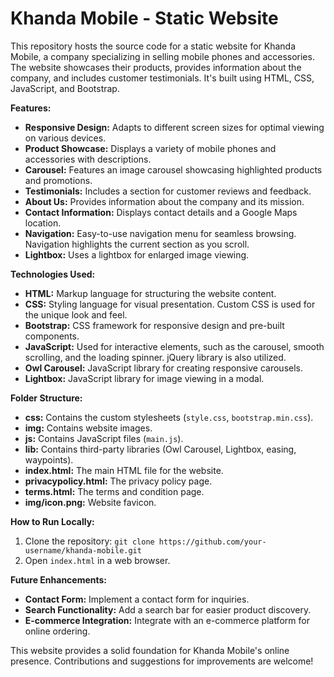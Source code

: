 # Khanda Mobile - Static Website

This repository hosts the source code for a static website for Khanda Mobile, a company specializing in selling mobile phones and accessories. The website showcases their products, provides information about the company, and includes customer testimonials.  It's built using HTML, CSS, JavaScript, and Bootstrap.

**Features:**

* **Responsive Design:** Adapts to different screen sizes for optimal viewing on various devices.
* **Product Showcase:** Displays a variety of mobile phones and accessories with descriptions.
* **Carousel:** Features an image carousel showcasing highlighted products and promotions.
* **Testimonials:** Includes a section for customer reviews and feedback.
* **About Us:** Provides information about the company and its mission.
* **Contact Information:** Displays contact details and a Google Maps location.
* **Navigation:** Easy-to-use navigation menu for seamless browsing.  Navigation highlights the current section as you scroll.
* **Lightbox:** Uses a lightbox for enlarged image viewing.


**Technologies Used:**

* **HTML:** Markup language for structuring the website content.
* **CSS:** Styling language for visual presentation.  Custom CSS is used for the unique look and feel.
* **Bootstrap:** CSS framework for responsive design and pre-built components.
* **JavaScript:**  Used for interactive elements, such as the carousel, smooth scrolling, and the loading spinner.  jQuery library is also utilized.
* **Owl Carousel:** JavaScript library for creating responsive carousels.
* **Lightbox:** JavaScript library for image viewing in a modal.


**Folder Structure:**

* **css:** Contains the custom stylesheets (`style.css`, `bootstrap.min.css`).
* **img:** Contains website images.
* **js:** Contains JavaScript files (`main.js`).
* **lib:** Contains third-party libraries (Owl Carousel, Lightbox, easing, waypoints).
* **index.html:** The main HTML file for the website.
* **privacypolicy.html:** The privacy policy page.
* **terms.html:** The terms and condition page.
* **img/icon.png:** Website favicon.


**How to Run Locally:**

1. Clone the repository: `git clone https://github.com/your-username/khanda-mobile.git`
2. Open `index.html` in a web browser.


**Future Enhancements:**

* **Contact Form:** Implement a contact form for inquiries.
* **Search Functionality:** Add a search bar for easier product discovery.
* **E-commerce Integration:** Integrate with an e-commerce platform for online ordering.


This website provides a solid foundation for Khanda Mobile's online presence.  Contributions and suggestions for improvements are welcome!
